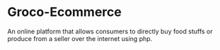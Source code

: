 # Groco-Ecommerce
An online platform that allows consumers to directly buy food stuffs or produce from a seller over the internet using php.

